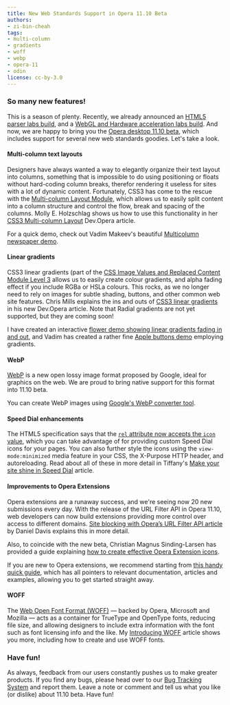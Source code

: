 ```yaml
---
title: New Web Standards Support in Opera 11.10 Beta
authors:
- zi-bin-cheah
tags:
- multi-column
- gradients
- woff
- webp
- opera-11
- odin
license: cc-by-3.0
---
```


<h3>So many new features!</h3>

<p>
This is a season of plenty. Recently, we already announced an <a href="http://labs.opera.com/news/2011/02/22/">HTML5 parser labs build</a>, and a <a href="http://labs.opera.com/news/2011/02/28/">WebGL and Hardware acceleration labs build</a>. And now, we are happy to bring you the <a href="http://www.opera.com/browser/next/">Opera desktop 11.10 beta</a>, which includes support for several new web standards goodies. Let&#39;s take a look.
</p>

<h4>Multi-column text layouts</h4>
<p>Designers have always wanted a way to elegantly organize their text layout into columns, something that is impossible to do using positioning or floats without hard-coding column breaks, therefor rendering it useless for sites with a lot of dynamic content. Fortunately, CSS3 has come to the rescue with the <a href="http://www.w3.org/TR/css3-multicol/">Multi-column Layout Module</a>, which allows us to easily split content into a column structure and control the flow, break and spacing of the columns. Molly E. Holzschlag shows us how to use this functionality in her <a href="https://dev.opera.com/articles/view/css3-multi-column-layout/">CSS3 Multi-column Layout</a> Dev.Opera article.</p>

<p>For a quick demo, check out Vadim Makeev&#39;s beautiful <a href="http://people.opera.com/pepelsbey/experiments/multicol/">Multicolumn newspaper demo</a>.</p>

<h4>Linear gradients</h4>

<p>CSS3 linear gradients (part of the <a href="http://www.w3.org/TR/2011/WD-css3-images-20110217/">CSS Image Values and Replaced Content Module Level 3</a> allows us to easily create colour gradients, and alpha fading effect if you include RGBa or HSLa colours. This rocks, as we no longer need to rely on images for subtle shading, buttons, and other common web site features. Chris Mills explains the ins and outs of <a href="https://dev.opera.com/articles/view/css3-linear-gradients/">CSS3 linear gradients</a> in his new Dev.Opera article. Note that Radial gradients are not yet supported, but they are coming soon!</p>

<p>I have created an interactive <a href="http://people.opera.com/zibin/gradient/">flower demo showing linear gradients fading in and out</a>, and Vadim has created a rather fine <a href="http://people.opera.com/pepelsbey/experiments/apple-menu/">Apple buttons demo</a> employing gradients.
</p>


<h4>WebP</h4>

<p>
<a href="http://code.google.com/speed/webp/">WebP</a> is a new open lossy image format proposed by Google, ideal for graphics on the web. We are proud to bring native support for this format into 11.10 beta.</p>

<p>You can create WebP images using <a href="http://code.google.com/speed/webp/download.html">Google&#39;s WebP converter tool</a>.</p>

<h4>Speed Dial enhancements</h4>

<p>
The HTML5 specification says that the <a href="http://www.whatwg.org/specs/web-apps/current-work/multipage/links.html#rel-icon"><code>rel</code> attribute now accepts the <code>icon</code> value</a>, which you can take advantage of for providing custom Speed Dial icons for your pages. You can also further style the icons using the <code>view-mode:minimized</code> media feature in your CSS, the X-Purpose HTTP header, and autoreloading. Read about all of these in more detail in Tiffany&#39;s <a href="https://dev.opera.com/articles/view/opera-speed-dial-enhancements/">Make your site shine in Speed Dial</a> article.
</p>

<h4>Improvements to Opera Extensions</h4>

<p>Opera extensions are a runaway success, and we&#39;re seeing now 20 new submissions every day. With the release of the URL Filter API in Opera 11.10, web developers can now build extensions providing more control over access to different domains. <a href="https://dev.opera.com/articles/view/site-blocking-with-operas-url-filter-api/">Site blocking with Opera’s URL Filter API article</a> by Daniel Davis explains this in more detail.</p>

<p>Also, to coincide with the new beta, Christian Magnus Sinding-Larsen has provided a guide explaining <a href="https://dev.opera.com/articles/view/creating-effective-opera-extension-icons/">how to create effective Opera Extension icons</a>.
</p>

<p>If you are new to Opera extensions, we recommend starting from <a href="https://dev.opera.com/articles/view/opera-extensions-quick-documentation-overview/">this handy quick guide</a>, which has all pointers to relevant documentation, articles and examples, allowing you to get started straight away.</p>

<h4>WOFF</h4>
<p>The <a href="http://www.w3.org/TR/WOFF/">Web Open Font Format (WOFF)</a> &#x2014; backed by Opera, Microsoft and Mozilla &#x2014; acts as a container for TrueType and OpenType fonts, reducing file size, and allowing designers to include extra information with the font such as font licensing info and the like. My <a href="https://dev.opera.com/articles/view/introducing-woff-web-open-font-format/">Introducing WOFF</a> article shows you more, including how to create and use WOFF fonts.</p>

<h3>Have fun!</h3>
<p>As always, feedback from our users constantly pushes us to make greater products. If you find any bugs, please head over to our <a href="https://bugs.opera.com/wizard">Bug Tracking System</a> and report them. Leave a note or comment and tell us what you like (or dislike) about 11.10 beta. Have fun!
</p>
